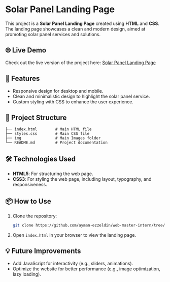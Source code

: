 
# Solar Panel Landing Page

This project is a **Solar Panel Landing Page** created using **HTML** and **CSS**. The landing page showcases a clean and modern design, aimed at promoting solar panel services and solutions.

## 🌐 Live Demo

Check out the live version of the project here: [Solar Panel Landing Page](https://solarpanel-three.vercel.app)

## 🚀 Features

- Responsive design for desktop and mobile.
- Clean and minimalistic design to highlight the solar panel service.
- Custom styling with CSS to enhance the user experience.

## 📂 Project Structure

```
├── index.html        # Main HTML file
├── styles.css        # Main CSS file
├── img               # Main Images folder
└── README.md         # Project documentation
```

## 🛠️ Technologies Used

- **HTML5**: For structuring the web page.
- **CSS3**: For styling the web page, including layout, typography, and responsiveness.

## 📦 How to Use

1. Clone the repository:
   ```bash
   git clone https://github.com/ayman-ezzeldin/web-master-intern/tree/main/Week1/solarPanelgit
   ```

2. Open `index.html` in your browser to view the landing page.

## 💡 Future Improvements

- Add JavaScript for interactivity (e.g., sliders, animations).
- Optimize the website for better performance (e.g., image optimization, lazy loading).

